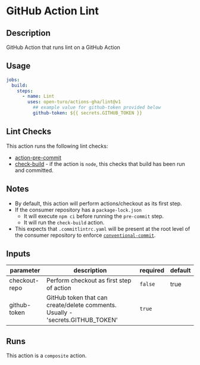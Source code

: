 # GitHub Action Lint

<!-- prettier-ignore-start -->
<!-- action-docs-description -->
## Description

GitHub Action that runs lint on a GitHub Action
<!-- action-docs-description -->
<!-- prettier-ignore-end -->

## Usage

```yaml
jobs:
  build:
    steps:
      - name: Lint
        uses: open-turo/actions-gha/lint@v1
          ## example value for github-token provided below
          github-token: ${{ secrets.GITHUB_TOKEN }}
```

## Lint Checks

This action runs the following lint checks:

- [action-pre-commit](https://github.com/open-turo/action-pre-commit)
- [check-build](../check-build/README.md) - if the action is `node`, this checks that build has been run and committed.

## Notes

- By default, this action will perform actions/checkout as its first step.
- If the consumer repository has a `package-lock.json`
  - It will execute `npm ci` before running the `pre-commit` step.
  - It will run the `check-build` action.
- This expects that `.commitlintrc.yaml` will be present at the root level of the consumer repository to enforce [`conventional-commit`](https://github.com/wagoid/commitlint-github-action).

<!-- prettier-ignore-start -->
<!-- action-docs-inputs -->
## Inputs

| parameter | description | required | default |
| --- | --- | --- | --- |
| checkout-repo | Perform checkout as first step of action | `false` | true |
| github-token | GitHub token that can create/delete comments. Usually - 'secrets.GITHUB_TOKEN' | `true` |  |
<!-- action-docs-inputs -->

<!-- action-docs-outputs -->

<!-- action-docs-outputs -->

<!-- action-docs-runs -->
## Runs

This action is a `composite` action.
<!-- action-docs-runs -->

<!-- action-docs-usage  -->
<!-- action-docs-usage -->
<!-- prettier-ignore-end -->
